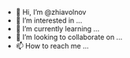 - 👋 Hi, I’m @zhiavolnov
- 👀 I’m interested in ...
- 🌱 I’m currently learning ...
- 💞️ I’m looking to collaborate on ...
- 📫 How to reach me ...

<!---
zhiavolnov/zhiavolnov is a ✨ special ✨ repository because its `README.md` (this file) appears on your GitHub profile.
You can click the Preview link to take a look at your changes.
--->
